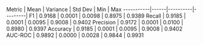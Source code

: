  Metric    | Mean | Variance | Std Dev | Min | Max 
-----------|------|----------|---------|
 F1        | 0.9168 | 0.0001 | 0.0098 | 0.8975 | 0.9389 
 Recall    | 0.9185 | 0.0001 | 0.0095 | 0.9008 | 0.9402 
 Precision | 0.9172 | 0.0001 | 0.0100 | 0.8980 | 0.9397 
 Accuracy  | 0.9185 | 0.0001 | 0.0095 | 0.9008 | 0.9402 
 AUC-ROC   | 0.9892 | 0.0000 | 0.0028 | 0.9844 | 0.9931 
